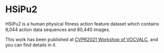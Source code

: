 # HSiPu2
HSiPu2 is a human physical ﬁtness action feature dataset which contains 8,044 action data sequences and 80,440 images.

This work has been published at [CVPR2021 Workshop of VOCVALC](https://openaccess.thecvf.com/content/CVPR2021W/VOCVALC/html/Zhang_HSiPu2_-_A_New_Human_Physical_Fitness_Action_Dataset_for_CVPRW_2021_paper.html), and you can find details in it.
